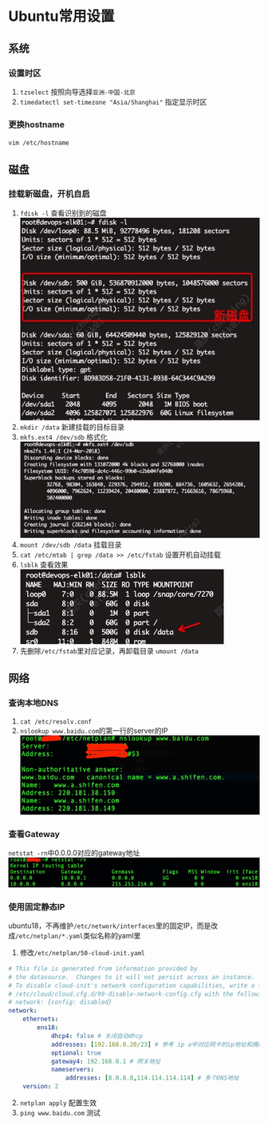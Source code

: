 # Ubuntu常用设置

## 系统

### 设置时区

1. `tzselect` 按照向导选择`亚洲-中国-北京`
2. `timedatectl set-timezone "Asia/Shanghai"` 指定显示时区

### 更换hostname

`vim /etc/hostname`

## 磁盘

### 挂载新磁盘，开机自启

1. `fdisk -l` 查看识别到的磁盘 ![data_mount_1](data_mount_1.jpg)
2. `mkdir /data` 新建挂载的目标目录
3. `mkfs.ext4 /dev/sdb` 格式化 ![data_mount_2](data_mount_2.jpg)
4. `mount /dev/sdb /data` 挂载目录
5. `cat /etc/mtab | grep /data >> /etc/fstab` 设置开机自动挂载
6. `lsblk` 查看效果 ![data_mount_3](data_mount_3.jpg)
7. 先删除`/etc/fstab`里对应记录，再卸载目录 `umount /data`

## 网络

### 查询本地DNS

1. `cat /etc/resolv.conf`
2. `nslookup www.baidu.com`的第一行的server的IP
![ubuntu_dns](ubuntu_dns.jpg)

### 查看Gateway

`netstat -rn`中0.0.0.0对应的gateway地址
![ubuntu_gateway](ubuntu_gateway.jpg)

### 使用固定静态IP

ubuntu18，不再维护`/etc/network/interfaces`里的固定IP，而是改成`/etc/netplan/*.yaml`类似名称的yaml里

1. 修改`/etc/netplan/50-cloud-init.yaml`
```yaml
# This file is generated from information provided by
# the datasource.  Changes to it will not persist across an instance.
# To disable cloud-init's network configuration capabilities, write a file
# /etc/cloud/cloud.cfg.d/99-disable-network-config.cfg with the following:
# network: {config: disabled}
network:
    ethernets:
        ens18:
            dhcp4: false # 关闭自动dhcp
            addresses: [192.168.0.20/23] # 参考 ip a中对应网卡的ip地址和掩码
            optional: true
            gateway4: 192.168.0.1 # 网关地址
            nameservers:
                addresses: [8.8.8.8,114.114.114.114] # 多个DNS地址
    version: 2
```
2. `netplan apply` 配置生效
3. `ping www.baidu.com` 测试